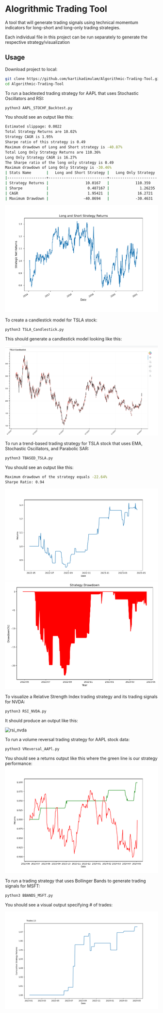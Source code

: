# Alogrithmic Trading Tool

A tool that will generate trading signals using technical momentum indicators for long-short and long-only trading strategies. 

Each individual file in this project can be run separately to generate the respective strategy/visualization

## Usage
Download project to local:
```bash
git clone https://github.com/kartikadimulam/Algorithmic-Trading-Tool.git
cd Algorithmic-Trading-Tool
```
To run a backtested trading strategy for AAPL that uses Stochastic Oscillators and RSI:

```bash
python3 AAPL_STOCHF_Backtest.py
```

You should see an output like this: 

```bash
Estimated slippage: 0.0022
Total Strategy Returns are 10.02%
Strategy CAGR is 1.95%
Sharpe ratio of this strategy is 0.49
Maximum drawdown of Long and Short strategy is -40.87%
Total Long Only Strategy Returns are 110.36%
Long Only Strategy CAGR is 16.27%
The Sharpe ratio of the long only strategy is 0.49
Maximum drawdown of Long Only Strategy is -30.46%
| Stats Name       |   Long and Short Strategy |   Long Only Strategy |
|------------------+---------------------------+----------------------|
| Strategy Returns |                 10.0167   |            110.359   |
| Sharpe           |                  0.487167 |              1.26235 |
| CAGR             |                  1.95421  |             16.2721  |
| Maximum Drawdown |                -40.8694   |            -30.4631  |

```
![Long-Short Visualization](Long-Short.png)

To create a candlestick model for TSLA stock:

```bash
python3 TSLA_Candlestick.py
```

This should generate a candlestick model looking like this:

![Candlestick Model](TSLA_Candlestick.png)

To run a trend-based trading strategy for TSLA stock that uses EMA, Stochastic Oscillators, and Parabolic SAR:

```bash
python3 TBASED_TSLA.py
```

You should see an output like this:

```bash
Maximum drawdown of the strategy equals -22.64%
Sharpe Ratio: 0.94
```
![Returns](returns_tbased_tsla.png)
![Drawdown](ddown_tbased_tsla.png)

To visualize a Relative Strength Index trading strategy and its trading signals for NVDA:

```bash
python3 RSI_NVDA.py
```
It should produce an output like this:

![rsi_nvda](RSI_visual_nvda)

To run a volume reversal trading strategy for AAPL stock data:

```bash
python3 VReversal_AAPl.py
```

You should see a returns output like this where the green line is our strategy performance:
![vreversal-aapl](vreversal_visual_aapl.png)

To run a trading strategy that uses Bollinger Bands to generate trading signals for MSFT:

```bash
python3 BBANDS_MSFT.py
```

You should see a visual output specifying # of trades:

![bbandsmsft](bbands_visual_msft.png)












